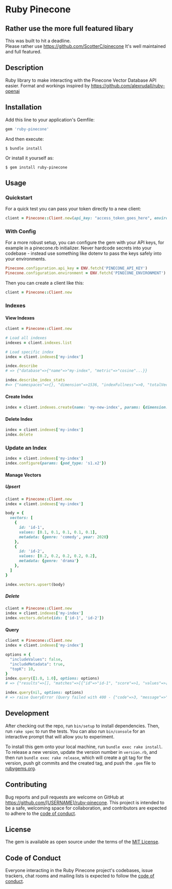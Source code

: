 # Ruby Pinecone

## Rather use the more full featured libary

This was built to hit a deadline.  
Please rather use https://github.com/ScotterC/pinecone
It's well maintained and full featured.

## Description

Ruby library to make interacting with the Pinecone Vector Database API easier.
Format and workings inspired by https://github.com/alexrudall/ruby-openai

## Installation

Add this line to your application's Gemfile:

```ruby
gem 'ruby-pinecone'
```

And then execute:

    $ bundle install

Or install it yourself as:

    $ gem install ruby-pinecone

## Usage

### Quickstart

For a quick test you can pass your token directly to a new client:

```ruby
client = Pinecone::Client.new(api_key: "access_token_goes_here", environment: "us-east1-gcp")
```

### With Config

For a more robust setup, you can configure the gem with your API keys, for example in a pinecone.rb initializer. Never hardcode secrets into your codebase - instead use something like dotenv to pass the keys safely into your environments.

```ruby
Pinecone.configuration.api_key = ENV.fetch('PINECONE_API_KEY')
Pinecone.configuration.environment = ENV.fetch('PINECONE_ENVIRONMENT')
```
Then you can create a client like this:

```ruby
client = Pinecone::Client.new
```

### Indexes

#### View Indexes
```ruby
client = Pinecone::Client.new

# Load all indexes
indexes = client.indexes.list

# Load specific index
index = client.indexes['my-index']

index.describe
# => {"database"=>{"name"=>"my-index", "metric"=>"cosine"...}}

index.describe_index_stats
#=> {"namespaces"=>{}, "dimension"=>1536, "indexFullness"=>0, "totalVectorCount"=>0}
```

#### Create Index
```ruby
index = client.indexes.create(name: 'my-new-index', params: {dimension: 1536})
```

#### Delete Index
```ruby
index = client.indexes['my-index']
index.delete
```

### Update an Index
```ruby
index = client.indexes['my-index']
index.configure(params: {pod_type: 's1.x2'})
```

#### Manage Vectors

##### Upsert
```ruby
client = Pinecone::Client.new
index = client.indexes['my-index']

body = {
  vectors: [
    {
      id: 'id-1',
      values: [0.1, 0.1, 0.1, 0.1, 0.1],
      metadata: {genre: 'comedy', year: 2020}
    },
    {
      id: 'id-2',
      values: [0.2, 0.2, 0.2, 0.2, 0.2],
      metadata: {genre: 'drama'}
    },
  ]
}

index.vectors.upsert(body)
```

##### Delete
```ruby
client = Pinecone::Client.new
index = client.indexes['my-index']
index.vectors.delete(ids: ['id-1', 'id-2'])
```

#### Query
```ruby
client = Pinecone::Client.new
index = client.indexes['my-index']

options = {
  "includeValues": false,
  "includeMetadata": true,
  "topK": 10,
}
index.query([1.0, 1.0], options: options)
# => {"results"=>[], "matches"=>[{"id"=>"id-1", "score"=>1, "values"=>[], "metadata"=>{"type"=>"Thing"}}, {"id"=>"id-2", "score"=>0.89825207, "values"=>[], "metadata"=>{"type"=>"Thing"}}], "namespace"=>""}

index.query(nil, options: options)
# => raise QueryError (Query failed with 400 - {"code"=>3, "message"=>"No query provided", "details"=>[]})
```

## Development

After checking out the repo, run `bin/setup` to install dependencies. Then, run `rake spec` to run the tests. You can also run `bin/console` for an interactive prompt that will allow you to experiment.

To install this gem onto your local machine, run `bundle exec rake install`. To release a new version, update the version number in `version.rb`, and then run `bundle exec rake release`, which will create a git tag for the version, push git commits and the created tag, and push the `.gem` file to [rubygems.org](https://rubygems.org).

## Contributing

Bug reports and pull requests are welcome on GitHub at https://github.com/[USERNAME]/ruby-pinecone. This project is intended to be a safe, welcoming space for collaboration, and contributors are expected to adhere to the [code of conduct](https://github.com/[USERNAME]/ruby-pinecone/blob/main/CODE_OF_CONDUCT.md).

## License

The gem is available as open source under the terms of the [MIT License](https://opensource.org/licenses/MIT).

## Code of Conduct

Everyone interacting in the Ruby Pinecone project's codebases, issue trackers, chat rooms and mailing lists is expected to follow the [code of conduct](https://github.com/[USERNAME]/ruby-pinecone/blob/main/CODE_OF_CONDUCT.md).
